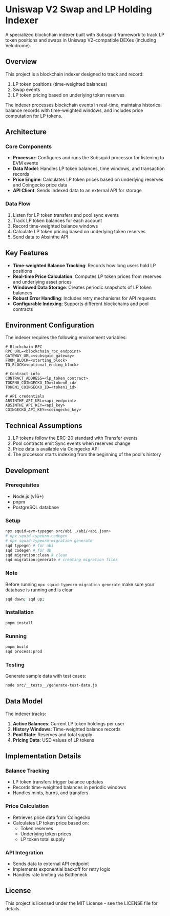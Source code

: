 # Uniswap V2 Swap and LP Holding Indexer

A specialized blockchain indexer built with Subsquid framework to track LP token positions and swaps in Uniswap V2-compatible DEXes (including Velodrome).

## Overview

This project is a blockchain indexer designed to track and record:
1. LP token positions (time-weighted balances)
2. Swap events 
3. LP token pricing based on underlying token reserves

The indexer processes blockchain events in real-time, maintains historical balance records with time-weighted windows, and includes price computation for LP tokens.

## Architecture

### Core Components

- **Processor**: Configures and runs the Subsquid processor for listening to EVM events
- **Data Model**: Handles LP token balances, time windows, and transaction records
- **Price Engine**: Calculates LP token prices based on underlying reserves and Coingecko price data
- **API Client**: Sends indexed data to an external API for storage

### Data Flow

1. Listen for LP token transfers and pool sync events
2. Track LP token balances for each account
3. Record time-weighted balance windows
4. Calculate LP token pricing based on underlying token reserves
5. Send data to Absinthe API

## Key Features

- **Time-weighted Balance Tracking**: Records how long users hold LP positions
- **Real-time Price Calculation**: Computes LP token prices from reserves and underlying asset prices
- **Windowed Data Storage**: Creates periodic snapshots of LP token balances
- **Robust Error Handling**: Includes retry mechanisms for API requests
- **Configurable Indexing**: Supports different blockchains and pool contracts

## Environment Configuration

The indexer requires the following environment variables:

```
# Blockchain RPC
RPC_URL=<blockchain_rpc_endpoint>
GATEWAY_URL=<subsquid_gateway>
FROM_BLOCK=<starting_block>
TO_BLOCK=<optional_ending_block>

# Contract info
CONTRACT_ADDRESS=<lp_token_contract>
TOKEN0_COINGECKO_ID=<token0_id>
TOKEN1_COINGECKO_ID=<token1_id>

# API credentials
ABSINTHE_API_URL=<api_endpoint>
ABSINTHE_API_KEY=<api_key>
COINGECKO_API_KEY=<coingecko_key>
```

## Technical Assumptions

1. LP tokens follow the ERC-20 standard with Transfer events
2. Pool contracts emit Sync events when reserves change
3. Price data is available via Coingecko API
4. The processor starts indexing from the beginning of the pool's history

## Development

### Prerequisites
- Node.js (v16+)
- pnpm
- PostgreSQL database

### Setup
```bash
npx squid-evm-typegen src/abi ./abi/<abi.json>
# npx squid-typeorm-codegen
# npx squid-typeorm-migration generate
sqd typegen # for abi
sqd codegen # for db
sqd migration:clean # clean
sqd migration:generate # creating migration files
```

### Note
Before running `npx squid-typeorm-migration generate` make sure your database is running and is clear
```bash
sqd down; sqd up;
```

### Installation
```bash
pnpm install
```

### Running
```bash
pnpm build
sqd process:prod
```

### Testing
Generate sample data with test cases:
```bash
node src/__tests__/generate-test-data.js
```

## Data Model

The indexer tracks:

1. **Active Balances**: Current LP token holdings per user
2. **History Windows**: Time-weighted balance records
3. **Pool State**: Reserves and total supply
4. **Pricing Data**: USD values of LP tokens

## Implementation Details

### Balance Tracking
- LP token transfers trigger balance updates
- Records time-weighted balances in periodic windows
- Handles mints, burns, and transfers

### Price Calculation
- Retrieves price data from Coingecko
- Calculates LP token price based on:
  - Token reserves
  - Underlying token prices
  - LP token total supply

### API Integration
- Sends data to external API endpoint
- Implements exponential backoff for retry logic
- Handles rate limiting via Bottleneck

## License

This project is licensed under the MIT License - see the LICENSE file for details.
